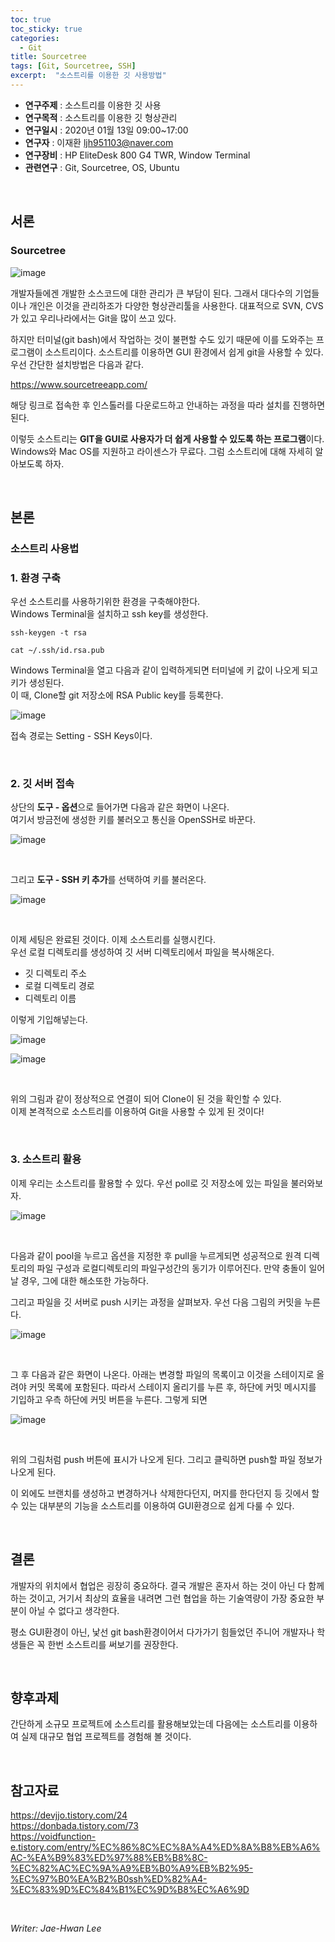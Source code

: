 ```yaml
---
toc: true
toc_sticky: true
categories:
  - Git
title: Sourcetree
tags: [Git, Sourcetree, SSH]
excerpt:  "소스트리를 이용한 깃 사용방법"
---
```


* **연구주제** : 소스트리를 이용한 깃 사용
* **연구목적** : 소스트리를 이용한 깃 형상관리
* **연구일시** : 2020년 01월 13일 09:00~17:00
* **연구자** : 이재환 <ljh951103@naver.com>
* **연구장비** : HP EliteDesk 800 G4 TWR, Window Terminal
* **관련연구** : Git, Sourcetree, OS, Ubuntu

<br/>

## 서론

### **Sourcetree**

![image](https://user-images.githubusercontent.com/57826388/72244818-680a6d80-3632-11ea-8049-1d71a4e031f5.png)


개발자들에겐 개발한 소스코드에 대한 관리가 큰 부담이 된다. 그래서 대다수의 기업들이나 개인은 이것을 관리하조가 다양한 형상관리툴을 사용한다. 대표적으로 SVN, CVS가 있고 우리나라에서는 Git을 많이 쓰고 있다. 

하지만 터미널(git bash)에서 작업하는 것이 불편할 수도 있기 때문에 이를 도와주는 프로그램이 소스트리이다. 소스트리를 이용하면 GUI 환경에서 쉽게 git을 사용할 수 있다.
우선 간단한 설치방법은 다음과 같다.

<https://www.sourcetreeapp.com/>

해당 링크로 접속한 후 인스톨러를 다운로드하고 안내하는 과정을 따라 설치를 진행하면된다.

이렇듯 소스트리는 **GIT을 GUI로 사용자가 더 쉽게 사용할 수 있도록 하는 프로그램**이다.  
Windows와 Mac OS를 지원하고 라이센스가 무료다. 그럼 소스트리에 대해 자세히 알아보도록 하자.

<br/>

## 본론

### **소스트리 사용법**

### 1. 환경 구축

우선 소스트리를 사용하기위한 환경을 구축해야한다.   
Windows Terminal을 설치하고 ssh key를 생성한다. 
````
ssh-keygen -t rsa  
````
````
cat ~/.ssh/id.rsa.pub
````
Windows Terminal을 열고 다음과 같이 입력하게되면 터미널에 키 값이 나오게 되고 키가 생성된다.  
이 때, Clone할 git 저장소에 RSA Public key를 등록한다. 

![image](https://user-images.githubusercontent.com/57826388/72252396-88dabf00-3642-11ea-980b-ea8b0d48fa6e.png)

접속 경로는 Setting - SSH Keys이다.

<br/>

### 2. 깃 서버 접속

상단의 **도구 - 옵션**으로 들어가면 다음과 같은 화면이 나온다.  
여기서 방금전에 생성한 키를 불러오고 통신을 OpenSSH로 바꾼다.  

![image](https://user-images.githubusercontent.com/57826388/72251487-51b7de00-3641-11ea-90af-bac36884817e.png)

<br/>

그리고 **도구 - SSH 키 추가**를 선택하여 키를 불러온다. 

![image](https://user-images.githubusercontent.com/57826388/72252652-0a325180-3643-11ea-9779-2394331da9aa.png)

<br/>

이제 세팅은 완료된 것이다. 이제 소스트리를 실행시킨다.  
우선 로컬 디렉토리를 생성하여 깃 서버 디렉토리에서 파일을 복사해온다.

- 깃 디렉토리 주소
- 로컬 디렉토리 경로
- 디렉토리 이름

이렇게 기입해넣는다.

![image](https://user-images.githubusercontent.com/57826388/72245600-490cdb00-3634-11ea-93fd-f5a92a204ac7.png)


![image](https://user-images.githubusercontent.com/57826388/72250409-e4a34900-363e-11ea-948a-83fcaceb94a9.png)

<br/>

위의 그림과 같이 정상적으로 연결이 되어 Clone이 된 것을 확인할 수 있다.  
이제 본격적으로 소스트리를 이용하여 Git을 사용할 수 있게 된 것이다!

<br/>

### 3. 소스트리 활용

이제 우리는 소스트리를 활용할 수 있다. 우선 poll로 깃 저장소에 있는 파일을 불러와보자. 

![image](https://user-images.githubusercontent.com/57826388/72253891-f3d9c500-3645-11ea-9173-d1781a0af4b3.png)

<br/>

다음과 같이 pool을 누르고 옵션을 지정한 후 pull을 누르게되면 성공적으로 원격 디렉토리의 파일 구성과 로컬디렉토리의 파일구성간의 동기가 이루어진다. 만약 충돌이 일어날 경우, 그에 대한 해소또한 가능하다.
  
그리고 파일을 깃 서버로 push 시키는 과정을 살펴보자. 우선 다음 그림의 커밋을 누른다.

![image](https://user-images.githubusercontent.com/57826388/72254054-559a2f00-3646-11ea-80d9-9d6463801554.png)

<br/>

그 후 다음과 같은 화면이 나온다. 아래는 변경할 파일의 목록이고 이것을 스테이지로 올려야 커밋 목록에 포함된다. 따라서 스테이지 올리기를 누른 후, 하단에 커밋 메시지를 기입하고 우측 하단에 커밋 버튼을 누른다. 그렇게 되면

![image](https://user-images.githubusercontent.com/57826388/72254211-bb86b680-3646-11ea-90a0-868a99aa0168.png)

<br/>

위의 그림처럼 push 버튼에 표시가 나오게 된다. 그리고 클릭하면 push할 파일 정보가 나오게 된다.

이 외에도 브랜치를 생성하고 변경하거나 삭제한다던지, 머지를 한다던지 등 깃에서 할 수 있는 대부분의 기능을 소스트리를 이용하여 GUI환경으로 쉽게 다룰 수 있다. 

<br/>

## 결론

개발자의 위치에서 협업은 굉장히 중요하다. 결국 개발은 혼자서 하는 것이 아닌 다 함께 하는 것이고, 거기서 최상의 효율을 내려면 그런 협업을 하는 기술역량이 가장 중요한 부분이 아닐 수 없다고 생각한다.

평소 GUI환경이 아닌, 낯선 git bash환경이어서 다가가기 힘들었던 주니어 개발자나 학생들은 꼭 한번 소스트리를 써보기를 권장한다.

<br/>

## 향후과제

간단하게 소규모 프로젝트에 소스트리를 활용해보았는데 다음에는 소스트리를 이용하여 실제 대규모 협업 프로젝트를 경험해 볼 것이다.

<br/>

## 참고자료

<https://devjjo.tistory.com/24>  
<https://donbada.tistory.com/73>  
<https://voidfunction-e.tistory.com/entry/%EC%86%8C%EC%8A%A4%ED%8A%B8%EB%A6%AC-%EA%B9%83%ED%97%88%EB%B8%8C-%EC%82%AC%EC%9A%A9%EB%B0%A9%EB%B2%95-%EC%97%B0%EA%B2%B0ssh%ED%82%A4-%EC%83%9D%EC%84%B1%EC%9D%B8%EC%A6%9D>

<br/>

*Writer: Jae-Hwan Lee*


